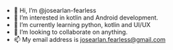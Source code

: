 - 👋 Hi, I’m @josearlan-fearless
- 👀 I’m interested in kotlin and Android development.
- 🌱 I’m currently learning python, kotlin and UI/UX
- 💞️ I’m looking to collaborate on anything.
- 📫 My email address is josearlan.fearless@gmail.com

<!---
josearlan-fearless/josearlan-fearless is a ✨ special ✨ repository because its `README.md` (this file) appears on your GitHub profile.
You can click the Preview link to take a look at your changes.
--->
